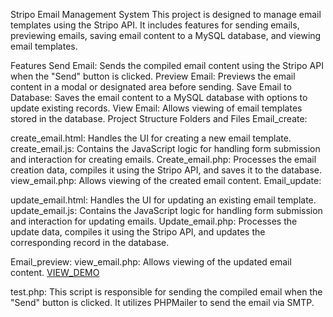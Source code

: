 
Stripo Email Management System
This project is designed to manage email templates using the Stripo API. It includes features for sending emails, previewing emails, saving email content to a MySQL database, and viewing email templates.

Features
Send Email: Sends the compiled email content using the Stripo API when the "Send" button is clicked.
Preview Email: Previews the email content in a modal or designated area before sending.
Save Email to Database: Saves the email content to a MySQL database with options to update existing records.
View Email: Allows viewing of email templates stored in the database.
Project Structure
Folders and Files
Email_create:

create_email.html: Handles the UI for creating a new email template.
create_email.js: Contains the JavaScript logic for handling form submission and interaction for creating emails.
Create_email.php: Processes the email creation data, compiles it using the Stripo API, and saves it to the database.
view_email.php: Allows viewing of the created email content.
Email_update:

update_email.html: Handles the UI for updating an existing email template.
update_email.js: Contains the JavaScript logic for handling form submission and interaction for updating emails.
Update_email.php: Processes the update data, compiles it using the Stripo API, and updates the corresponding record in the database.

Email_preview:
view_email.php: Allows viewing of the updated email content.
<a href="https://lucky725744.github.io/Stripo_Email/phpmailer_smtp/Email_Create/Create_Email">VIEW_DEMO</a>

test.php: This script is responsible for sending the compiled email when the "Send" button is clicked. It utilizes PHPMailer to send the email via SMTP.
